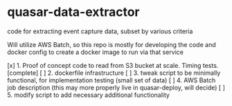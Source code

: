 # quasar-data-extractor
code for extracting event capture data, subset by various criteria

Will utilize AWS Batch, so this repo is mostly for developing the code and docker
config to create a docker image to run via that service


  [x] 1. Proof of concept code to read from S3 bucket at scale. Timing tests. [complete]
  [ ] 2. dockerfile infrastructure
  [ ] 3. tweak script to be minimally functional, for implementation testing (small set of data)
  [ ] 4. AWS Batch job description (this may more properly live in quasar-deploy, will decide)
  [ ] 5. modify script to add necessary additional functionality


